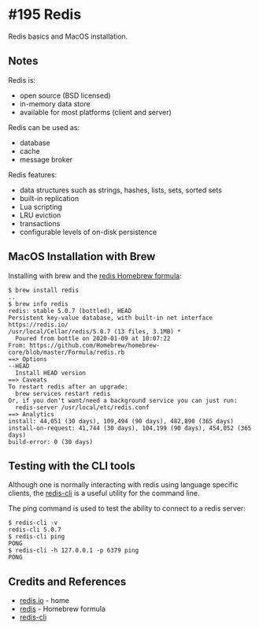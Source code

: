 # #195 Redis

Redis basics and MacOS installation.

## Notes

Redis is:

* open source (BSD licensed)
* in-memory data store
* available for most platforms (client and server)

Redis can be used as:

* database
* cache
* message broker

Redis features:

* data structures such as strings, hashes, lists, sets, sorted sets
* built-in replication
* Lua scripting
* LRU eviction
* transactions
* configurable levels of on-disk persistence

## MacOS Installation with Brew

Installing with brew and the [redis Homebrew formula](https://formulae.brew.sh/formula/redis):

```
$ brew install redis
..
$ brew info redis
redis: stable 5.0.7 (bottled), HEAD
Persistent key-value database, with built-in net interface
https://redis.io/
/usr/local/Cellar/redis/5.0.7 (13 files, 3.1MB) *
  Poured from bottle on 2020-01-09 at 10:07:22
From: https://github.com/Homebrew/homebrew-core/blob/master/Formula/redis.rb
==> Options
--HEAD
  Install HEAD version
==> Caveats
To restart redis after an upgrade:
  brew services restart redis
Or, if you don't want/need a background service you can just run:
  redis-server /usr/local/etc/redis.conf
==> Analytics
install: 44,051 (30 days), 109,494 (90 days), 482,890 (365 days)
install-on-request: 41,744 (30 days), 104,199 (90 days), 454,052 (365 days)
build-error: 0 (30 days)
```

## Testing with the CLI tools

Although one is normally interacting with redis using language specific clients, the
[redis-cli](https://redis.io/topics/rediscli) is a useful utility for the command line.

The ping command is used to test the ability to connect to a redis server:

```
$ redis-cli -v
redis-cli 5.0.7
$ redis-cli ping
PONG
$ redis-cli -h 127.0.0.1 -p 6379 ping
PONG
```

## Credits and References

* [redis.io](https://redis.io/) - home
* [redis](https://formulae.brew.sh/formula/redis) - Homebrew formula
* [redis-cli ](https://redis.io/topics/rediscli)
